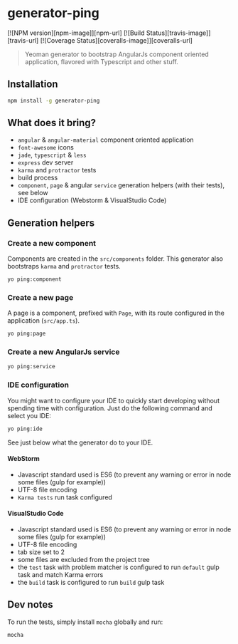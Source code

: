 # generator-ping

[![NPM version][npm-image]][npm-url]
[![Build Status][travis-image]][travis-url]
[![Coverage Status][coveralls-image]][coveralls-url]

> Yeoman generator to bootstrap AngularJs component oriented application, flavored with Typescript and other stuff.

## Installation

```sh
npm install -g generator-ping
```

## What does it bring?

* `angular` & `angular-material` component oriented application
* `font-awesome` icons
* `jade`, `typescript` & `less`
* `express` dev server
* `karma` and `protractor` tests
* build process
* `component`, `page` & angular `service` generation helpers (with their tests), see below
* IDE configuration (Webstorm & VisualStudio Code)

## Generation helpers

### Create a new component

Components are created in the `src/components` folder.
This generator also bootstraps `karma` and `protractor` tests.

```sh
yo ping:component
```

### Create a new page

A page is a component, prefixed with `Page`, with its route configured in the application (`src/app.ts`).

```sh
yo ping:page
```

### Create a new AngularJs service

```sh
yo ping:service
```
### IDE configuration

You might want to configure your IDE to quickly start developing without spending time with configuration.
Just do the following command and select you IDE:

```sh
yo ping:ide
```

See just below what the generator do to your IDE.

#### WebStorm

* Javascript standard used is ES6 (to prevent any warning or error in node some files (gulp for example))
* UTF-8 file encoding
* `Karma tests` run task configured

#### VisualStudio Code

* Javascript standard used is ES6 (to prevent any warning or error in node some files (gulp for example))
* UTF-8 file encoding
* tab size set to 2
* some files are excluded from the project tree
* the `test` task with problem matcher is configured to run `default` gulp task and match Karma errors
* the `build` task is configured to run `build` gulp task

## Dev notes

To run the tests, simply install `mocha` globally and run:

```sh
mocha
```